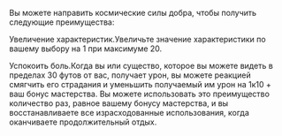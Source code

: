 Вы можете направить космические силы добра, чтобы получить следующие преимущества:

Увеличение характеристик.Увеличьте значение характеристики по вашему выбору на 1 при максимуме 20.

Успокоить боль.Когда вы или существо, которое вы можете видеть в пределах 30 футов от вас, получает урон, вы можете реакцией смягчить его страдания и уменьшить получаемый им урон на 1к10 + ваш бонус мастерства. Вы можете использовать это преимущество количество раз, равное вашему бонусу мастерства, и вы восстанавливаете все израсходованные использования, когда оканчиваете продолжительный отдых.